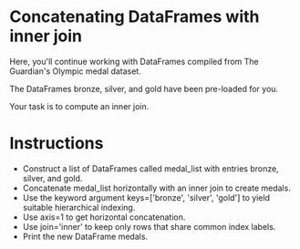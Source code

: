# Concatenating DataFrames with inner join
Here, you'll continue working with DataFrames compiled from The Guardian's Olympic medal dataset.

The DataFrames bronze, silver, and gold have been pre-loaded for you.

Your task is to compute an inner join.

# Instructions
- Construct a list of DataFrames called medal_list with entries bronze, silver, and gold.
- Concatenate medal_list horizontally with an inner join to create medals.
- Use the keyword argument keys=['bronze', 'silver', 'gold'] to yield suitable hierarchical indexing.
- Use axis=1 to get horizontal concatenation.
- Use join='inner' to keep only rows that share common index labels.
- Print the new DataFrame medals.

